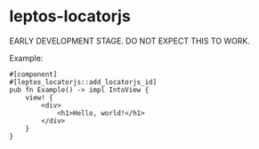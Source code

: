 # leptos-locatorjs

EARLY DEVELOPMENT STAGE. DO NOT EXPECT THIS TO WORK.

Example:
```
#[component]
#[leptos_locatorjs::add_locatorjs_id]
pub fn Example() -> impl IntoView {
    view! {
        <div>
            <h1>Hello, world!</h1>
        </div>
    }
}
```
